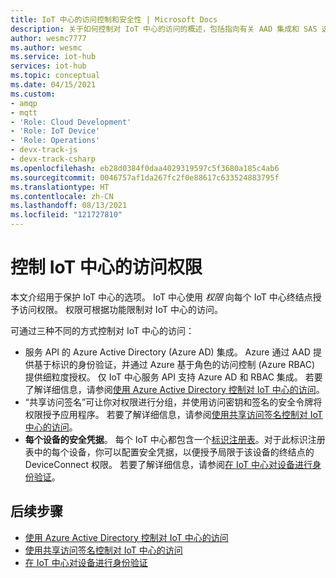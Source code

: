 ```yaml
---
title: IoT 中心的访问控制和安全性 | Microsoft Docs
description: 关于如何控制对 IoT 中心的访问的概述，包括指向有关 AAD 集成和 SAS 选项的深度文章的链接。
author: wesmc7777
ms.author: wesmc
ms.service: iot-hub
services: iot-hub
ms.topic: conceptual
ms.date: 04/15/2021
ms.custom:
- amqp
- mqtt
- 'Role: Cloud Development'
- 'Role: IoT Device'
- 'Role: Operations'
- devx-track-js
- devx-track-csharp
ms.openlocfilehash: eb28d0384f0daa4029319597c5f3680a185c4ab6
ms.sourcegitcommit: 0046757af1da267fc2f0e88617c633524883795f
ms.translationtype: HT
ms.contentlocale: zh-CN
ms.lasthandoff: 08/13/2021
ms.locfileid: "121727810"
---
```

# <a name="control-access-to-iot-hub"></a>控制 IoT 中心的访问权限

本文介绍用于保护 IoT 中心的选项。 IoT 中心使用 *权限* 向每个 IoT 中心终结点授予访问权限。 权限可根据功能限制对 IoT 中心的访问。

可通过三种不同的方式控制对 IoT 中心的访问：

- 服务 API 的 Azure Active Directory (Azure AD) 集成。 Azure 通过 AAD 提供基于标识的身份验证，并通过 Azure 基于角色的访问控制 (Azure RBAC) 提供细粒度授权。 仅 IoT 中心服务 API 支持 Azure AD 和 RBAC 集成。 若要了解详细信息，请参阅[使用 Azure Active Directory 控制对 IoT 中心的访问](iot-hub-dev-guide-azure-ad-rbac.md)。
- “共享访问签名”可让你对权限进行分组，并使用访问密钥和签名的安全令牌将权限授予应用程序。 若要了解详细信息，请参阅[使用共享访问签名控制对 IoT 中心的访问](iot-hub-dev-guide-sas.md)。 
- **每个设备的安全凭据**。 每个 IoT 中心都包含一个[标识注册表](iot-hub-devguide-identity-registry.md)。对于此标识注册表中的每个设备，你可以配置安全凭据，以便授予局限于该设备的终结点的 DeviceConnect 权限。 若要了解详细信息，请参阅[在 IoT 中心对设备进行身份验证](iot-hub-dev-guide-sas.md#authenticating-a-device-to-iot-hub)。

## <a name="next-steps"></a>后续步骤

- [使用 Azure Active Directory 控制对 IoT 中心的访问](iot-hub-dev-guide-azure-ad-rbac.md)
- [使用共享访问签名控制对 IoT 中心的访问](iot-hub-dev-guide-sas.md)
- [在 IoT 中心对设备进行身份验证](iot-hub-dev-guide-sas.md#authenticating-a-device-to-iot-hub)
